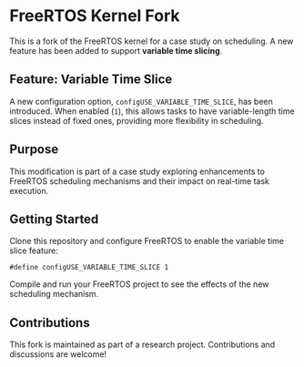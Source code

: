# FreeRTOS Kernel Fork

This is a fork of the FreeRTOS kernel for a case study on scheduling. A new feature has been added to support **variable time slicing**.

## Feature: Variable Time Slice
A new configuration option, `configUSE_VARIABLE_TIME_SLICE`, has been introduced. When enabled (`1`), this allows tasks to have variable-length time slices instead of fixed ones, providing more flexibility in scheduling.

## Purpose
This modification is part of a case study exploring enhancements to FreeRTOS scheduling mechanisms and their impact on real-time task execution.

## Getting Started
Clone this repository and configure FreeRTOS to enable the variable time slice feature:

```
#define configUSE_VARIABLE_TIME_SLICE 1
```

Compile and run your FreeRTOS project to see the effects of the new scheduling mechanism.

## Contributions
This fork is maintained as part of a research project. Contributions and discussions are welcome!

